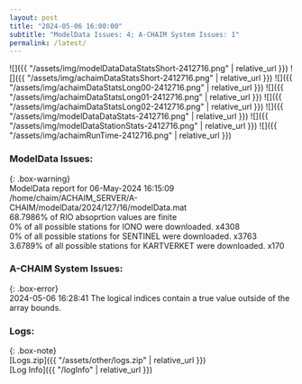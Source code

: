 ```yaml
---
layout: post
title: "2024-05-06 16:00:00"
subtitle: "ModelData Issues: 4; A-CHAIM System Issues: 1"
permalink: /latest/
---
```


![]({{ "/assets/img/modelDataDataStatsShort-2412716.png" | relative_url }})
![]({{ "/assets/img/achaimDataStatsShort-2412716.png" | relative_url }})
![]({{ "/assets/img/achaimDataStatsLong00-2412716.png" | relative_url }})
![]({{ "/assets/img/achaimDataStatsLong01-2412716.png" | relative_url }})
![]({{ "/assets/img/achaimDataStatsLong02-2412716.png" | relative_url }})
![]({{ "/assets/img/modelDataDataStats-2412716.png" | relative_url }})
![]({{ "/assets/img/modelDataStationStats-2412716.png" | relative_url }})
![]({{ "/assets/img/achaimRunTime-2412716.png" | relative_url }})


### ModelData Issues:  
  
{: .box-warning}  
 ModelData report for 06-May-2024 16:15:09   
 /home/chaim/ACHAIM_SERVER/A-CHAIM/modelData/2024/127/16/modelData.mat   
 68.7986% of RIO absoprtion values are finite   
 0% of all possible stations for IONO were downloaded. x4308   
 0% of all possible stations for SENTINEL were downloaded. x3763   
 3.6789% of all possible stations for KARTVERKET were downloaded. x170   
  
### A-CHAIM System Issues:  
  
{: .box-error}  
2024-05-06 16:28:41 The logical indices contain a true value outside of the array bounds.  

### Logs:  
  
{: .box-note}  
[Logs.zip]({{ "/assets/other/logs.zip" | relative_url }})  
[Log Info]({{ "/logInfo" | relative_url }})  
